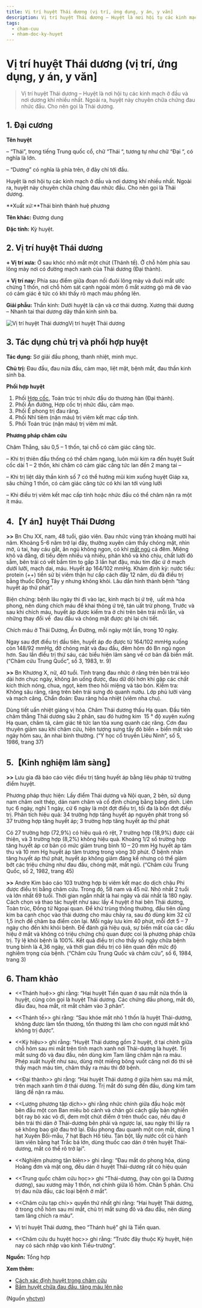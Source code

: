 ```yaml
---
title: Vị trí huyệt Thái dương (vị trí, ứng dụng, y án, y văn]
description: Vị trí huyệt Thái dương – Huyệt là nơi hội tụ các kinh mạch ở đầu và nơi dương khí nhiều nhất. Ngoài ra, huyệt này chuyên chữa chứng đau nhức đầu. Cho nên gọi là Thái dương. 
tags:
  - cham-cuu
  - nham-doc-ky-huyet
---
```


# Vị trí huyệt Thái dương (vị trí, ứng dụng, y án, y văn] 

> Vị trí huyệt Thái dương – Huyệt là nơi hội tụ các kinh mạch ở đầu và nơi dương khí nhiều nhất. Ngoài ra, huyệt này chuyên chữa chứng đau nhức đầu. Cho nên gọi là Thái dương. 


## 1. Đại cương


**Tên huyệt**


– “Thái”, trong tiếng Trung quốc cổ, chữ “Thái “, tương tự như chữ “Đại “, có nghĩa là lớn.


– “Dương” có nghĩa là phía trên, ở đây chỉ tới đầu.


Huyệt là nơi hội tụ các kinh mạch ở đầu và nơi dương khí nhiều nhất. Ngoài ra, huyệt này chuyên chữa chứng đau nhức đầu. Cho nên gọi là Thái dương. 


**Xuất xứ:**Thái bình thánh huệ phương


**Tên khác:** Đương dung 





**Đặc tính:** Kỳ huyệt. 


## 2. Vị trí huyệt Thái dương


**+ Vị trí xưa:** Ở sau khóc nhỏ mắt một chút (Thánh tế). Ở chỗ hõm phía sau lông mày nơi có đường mạch xanh của Thái dương (Đại thành). 


 **+ Vị trí nay:** Phía sau điểm giữa đoạn nối đuôi lông mày và đuôi mắt ước chừng 1 thốn, nơi chỗ hỏm sát cạnh ngoài mỏm ổ mắt xương gò má đè vào có cảm giác ê tức có khi thấy rõ mạch máu phồng lên.


**Giải phẫu:** Thần kinh: Dưới huyệt là cận và cơ thái dương. Xương thái dương – Nhanh tai thai dương dây thần kinh sinh ba. 



![Vị trí huyệt Thái dương](/imgs/yhctvn/Vi-tri-huyet-Thai-duong.jpg)Vị trí huyệt Thái dương
## 3. Tác dụng chủ trị và phối hợp huyệt


**Tác dụng:** Sơ giải đầu phong, thanh nhiệt, minh mục. 


**Chủ trị:** Đau đầu, đau nửa đầu, cảm mạo, liệt mặt, bệnh mắt, đau thần kinh sinh ba. 


**Phối hợp huyệt**


1. Phối [Hợp cốc](/yhctvn/huyet-hop-coc-%e5%90%88-%e8%b0%b7/), Toản trúc trị nhức đầu do thương hàn (Đại thành).
2. Phối Ân đường, Hợp cốc trị nhức đầu, cảm mạo.
3. Phối Ế phong trị đau răng.
4. Phối Nhĩ tiêm (nặn máu) trị viêm kết mạc cấp tính.
5. Phối Toán trúc (nặn máu) trị viêm mí mắt.


**Phương pháp châm cứu**


Châm Thẳng, sâu 0,5 – 1 thốn, tại chỗ có cảm giác căng tức. 


– Khi trị thiên đầu thống có thể châm ngang, luôn mũi kim ra đến huyệt Suất cốc dài 1 – 2 thốn, khi châm có cảm giác căng tức lan đến 2 mang tai –


– Khi trị liệt dây thần kinh số 7 có thể hướng mũi kim xuống huyệt Giáp xa, sâu chừng 1 thốn, có cảm giác căng tức có khi lan tới vùng lưỡi 


– Khi điều trị viêm kết mạc cấp tính hoặc nhức đầu có thể châm nặn ra một ít máu. 


## 4.【Y án】huyệt Thái Dương


**>>** Bn Chu XX, nam, 48 tuổi, giáo viên. Đau nhức vùng trán khoảng mười hai năm. Khoảng 5-6 năm trở lại đây, thường xuyên cảm thấy chóng mặt, nhìn mờ, ù tai, hay cáu gắt, ăn ngủ không ngon, có khi [mất ngủ](/yhctvn/chung-mat-ngu-theo-dong-y/) cả đêm. Miệng khô và đắng, đi tiểu đêm nhiều và nhiều, phân khô và khó chịu, chất lưỡi đỏ sẫm, bên trái có vết bầm tím to gấp 3 lần hạt đậu, máu tím đặc ứ ở mạch dưới lưỡi, mạch dai, máu. Huyết áp 164/102 mmHg. Khám định kỳ: nước tiểu: protein (++) tiền sử bị viêm thận hư cấp cách đây 12 năm, dù đã điều trị bằng thuốc Đông Tây y nhưng không khỏi. Lâu dần hình thành bệnh “tăng huyết áp thứ phát”.


Biện chứng: bệnh lâu ngày thì đi vào lạc, kinh mạch bị ứ trệ,  uất mà hóa phong, nên dùng chích máu để khai thông ứ trệ, tán uất trừ phong. Trước và sau khi chích máu, huyết áp được kiểm tra ở chi trên bên trái mỗi lần, và những thay đổi về  đau đầu và chóng mặt được ghi lại chi tiết. 


Chích máu ở Thái Dương, Ấn Đường, mỗi ngày một lần, trong 10 ngày. 


Ngay sau đợt điều trị đầu tiên, huyết áp đo được từ 164/102 mmHg xuống còn 148/92 mmHg, đỡ chóng mặt và đau đầu, đêm hôm đó Bn ngủ ngon hơn. Sau lần điều trị thứ sáu, các biểu hiện lâm sàng về cơ bản đã biến mất. (“Châm cứu Trung Quốc”, số 3, 1983, tr. 9)


**>>** Bn Khương X, nữ, 40 tuổi. Tình trạng đau nhức ở răng trên bên trái kéo dài hơn chục ngày, không ăn uống được, đau dữ dội hơn khi gặp các chất kích thích nóng, chua, ngọt, kèm theo hôi miệng và táo bón. Kiểm tra: Không sâu răng, răng trên bên trái sưng đỏ quanh nướu. Lớp phủ lưỡi vàng và mạch căng. Chẩn đoán: Đau răng hỏa nhiệt (viêm nha chu). 


Dùng tiết uẩn nhiệt giáng vị hỏa. Châm Thái dương thấu Hạ quan. Đầu tiên châm thẳng Thái dương sâu 2 phân, sau đó hướng kim  15 ° độ xuyên xuống Hạ quan, châm tả, cảm giác tê tức lan tỏa xung quanh các răng. Cơn đau thuyên giảm sau khi châm cứu, hiện tượng sưng tấy đỏ biến + biến mất vào ngày hôm sau, ăn nhai bình thường. (“Y học cổ truyền Liêu Ninh”, số 5, 1986, trang 37)


## 5.【Kinh nghiệm lâm sàng】


 **>>** Lưu gia đã báo cáo việc điều trị tăng huyết áp bằng liệu pháp từ trường điểm huyệt. 


Phương pháp thực hiện: Lấy điểm Thái dương và Nội quan, 2 bên, sử dụng nam châm oxit thép, dán nam châm và cố định chúng bằng băng dính. Liên tục 6 ngày, nghỉ 1 ngày, cứ 6 ngày là một đợt điều trị, tối đa là bốn đợt điều trị. Phân tích hiệu quả: 34 trường hợp tăng huyết áp nguyên phát trong số 37 trường hợp tăng huyết áp; 3 trường hợp tăng huyết áp thứ phát 


Có 27 trường hợp (72,9%) có hiệu quả rõ rệt, 7 trường hợp (18,9%) được cải thiện, và 3 trường hợp (8,2%) không hiệu quả. Khoảng 1/2 số trường hợp tăng huyết áp cơ bản có mức giảm trung bình 10 – 20 mm Hg huyết áp tâm thu và 10 mm Hg huyết áp tâm trương trong vòng 30 phút. Ở bệnh nhân tăng huyết áp thứ phát, huyết áp không giảm đáng kể nhưng có thể giảm bớt các triệu chứng như đau đầu, chóng mặt, mất ngủ. (“Châm cứu Trung Quốc, số 2, 1982, trang 45)


**>>** Andre Kim báo cáo 103 trường hợp bị viêm kết mạc do dịch châu Phi được điều trị bằng châm cứu. Trong đó, 58 nam và 45 nữ. Nhỏ nhất 2 tuổi và lớn nhất 69 tuổi. Thời gian ngắn nhất là hai ngày và dài nhất là 180 ngày. Cách chọn và thao tác huyệt như sau: lấy 4 huyệt ở hai bên Thái dương, Toàn trúc, Đồng tử Ngoại quan. Để khử trùng thông thường, đầu tiên dùng kim ba cạnh chọc vào thái dương cho máu chảy ra, sau đó dùng kim 32 cữ 1,5 inch để châm ba điểm còn lại. Mỗi ngày lưu kim 40 phút, mỗi đợt 5 – 7 ngày cho đến khi khỏi bệnh. Để đánh giá hiệu quả, sự biến mất của các dấu hiệu ở mắt và không có triệu chứng chủ quan được coi là phương pháp chữa trị. Tỷ lệ khỏi bệnh là 100%. Kết quả điều trị cho thấy số ngày chữa bệnh trung bình là 4,36 ngày, và thời gian điều trị có liên quan đến mức độ nghiêm trọng của bệnh. (“Châm cứu Trung Quốc và châm cứu”, số 6, 1984, trang 3)


## 6. Tham khảo


+ <<Thánh huệ>> ghi rằng: “Hai huyệt Tiền quan ở sau mắt nửa thốn là huyệt, cũng còn gọi là huyệt Thái dương. Các chứng đầu phong, mắt đỏ, đầu đau, hoa mắt, rít mắt châm vào 3 phân”. 


 + <<Thánh tế>> ghi rằng: “Sau khóe mắt nhỏ 1 thốn là huyệt Thái-dương, không được làm tổn thương, tổn thương thì làm cho con ngươi mắt khô không trị được”. 


 + <<Kỳ hiệu>> ghi rằng: “Huyệt Thái dương gồm 2 huyệt, ở tại chính giữa chỗ hõm sau mi mắt trên tĩnh mạch xanh nơi Thái-dương là huyệt. Trị mắt sưng đỏ và đau đầu, nên dùng kim Tam lăng châm nặn ra máu. Phép xuất huyết như sau, dùng một miếng bông vuốt căng nơi đó thì sẽ thấy mạch máu tím, châm thấy ra máu thì đỡ bệnh. 


 + <<Đại thành>> ghi rằng: “Hai huyệt Thái dương ở giữa hẻm sau má mắt, trên mạch xanh tím ở thái dương. Trị mắt đỏ sưng đến đầu, dùng kim tam lăng để nặn ra máu.


+ <<Lương phương tập dịch>> ghi rằng nhức chính giữa đầu hoặc một bên đầu một con Ban miêu bỏ cánh và chân gói cách giấy bản nghiền bột ray bỏ xác vỏ đi, đem một chút điểm ở trên thuốc cao, nếu đau ở bên trái thì dán ở Thái-dương bên phải và ngược lại, sau ngày thì lấy ra sẽ không bao giờ đau trở lại. Đầu phong đau quanh một con mắt, dùng 1 hạt Xuyên Bối-mẫu, 7 hạt Bạch Hồ tiêu. Tán bột, lấy nước cốt củ hành làm viên bằng hạt Trắc bá lớn, dùng thuốc cao dán ở trên huyệt Thái-dương, mắt có thể rõ trở lại”.


 + <<Nghiệm phương tân biên>> ghi rằng: “Đau mắt do phong hỏa, dùng Hoàng đơn và mật ong, đều dán ở huyệt Thái-dương rất có hiệu quản 


 + <<Trung quốc châm cứu học>> ghi “Thái-dương, (hay còn gọi là Dương dương), sau xương mày 1 thốn, nơi chính giữa lỗ hõm. Chân 5 phân. Chủ trị đau nửa đầu, các loại bệnh ở mắt”. 


 + <<Châm cứu tạp chí>> quyển thứ nhất ghi rằng: “Hai huyệt Thái dương, ở trong chỗ hõm sau mí mắt, chủ trị mắt sưng đỏ và đau đầu, nên dùng tam lăng chích ra máu”. 


 + Vị trí huyệt Thái dương, theo “Thánh huệ” ghi là Tiền quan. 


 + <<Châm cứu du huyệt học>> ghi rằng: “Trước đây thuộc Kỳ huyệt, hiện nay có sách nhập vào kinh Tiểu-trường”.


**Nguồn:** Tổng hợp


**Xem thêm:**


* [Cách xác định huyệt trong châm cứu](/yhctvn/cach-xac-dinh-huyet-trong-cham-cuu/)
* [Bấm huyệt chữa đau đầu, tăng máu lên não](/yhctvn/bam-huyet-chua-dau-dau-tang-mau-len-nao/)

(Nguồn <a href="https://yhctvn.com/vi-tri-huyet-thai-duong-tong-hop/" target="_blank">yhctvn</a>)
